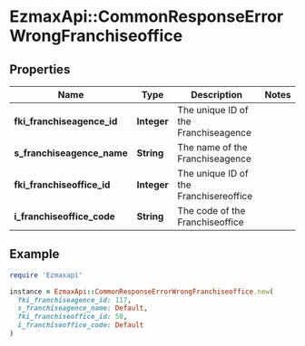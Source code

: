 # EzmaxApi::CommonResponseErrorWrongFranchiseoffice

## Properties

| Name | Type | Description | Notes |
| ---- | ---- | ----------- | ----- |
| **fki_franchiseagence_id** | **Integer** | The unique ID of the Franchiseagence |  |
| **s_franchiseagence_name** | **String** | The name of the Franchiseagence |  |
| **fki_franchiseoffice_id** | **Integer** | The unique ID of the Franchisereoffice |  |
| **i_franchiseoffice_code** | **String** | The code of the Franchiseoffice |  |

## Example

```ruby
require 'Ezmaxapi'

instance = EzmaxApi::CommonResponseErrorWrongFranchiseoffice.new(
  fki_franchiseagence_id: 117,
  s_franchiseagence_name: Default,
  fki_franchiseoffice_id: 50,
  i_franchiseoffice_code: Default
)
```

